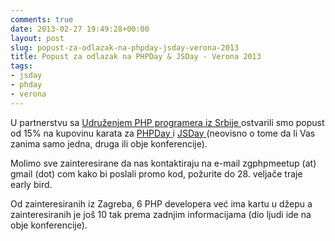```yaml
---
comments: true
date: 2013-02-27 19:49:28+00:00
layout: post
slug: popust-za-odlazak-na-phpday-jsday-verona-2013
title: Popust za odlazak na PHPDay & JSDay - Verona 2013
tags:
- jsday
- phday
- verona
---
```


U partnerstvu sa [ Udruženjem PHP programera iz Srbije ](http://phpsrbija.rs/) ostvarili smo popust od 15% na kupovinu karata za [ PHPDay ](http://2013.phpday.it/) i [ JSDay ](http://2013.jsday.it/) (neovisno o tome da li Vas zanima samo jedna, druga ili obje konferencije).

Molimo sve zainteresirane da nas kontaktiraju na e-mail zgphpmeetup (at) gmail (dot) com kako bi poslali promo kod, požurite do 28. veljače traje early bird.

Od zainteresiranih iz Zagreba, 6 PHP developera već ima kartu u džepu a zainteresiranih je još 10 tak prema zadnjim informacijama (dio ljudi ide na obje konferencije). 

